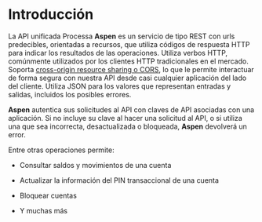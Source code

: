 
# Introducción

La API unificada Processa **Aspen** es un servicio de tipo REST con urls predecibles, orientadas a recursos, que utiliza códigos de respuesta HTTP para indicar los resultados de las operaciones. Utiliza verbos HTTP, comúnmente utilizados por los clientes HTTP tradicionales en el mercado. Soporta [cross-origin resource sharing o CORS](https://en.wikipedia.org/wiki/Cross-origin_resource_sharing), lo que le permite interactuar de forma segura con nuestra API desde casi cualquier aplicación del lado del cliente. Utiliza JSON para los valores que representan entradas y salidas, incluidos los posibles errores.

**Aspen** autentica sus solicitudes al API con claves de API asociadas con una aplicación. Si no incluye su clave al hacer una solicitud al API, o si utiliza una que sea incorrecta,  desactualizada o bloqueada, **Aspen** devolverá un error.

Entre otras operaciones permite:

- Consultar saldos y movimientos de una cuenta

- Actualizar la información del PIN transaccional de una cuenta

- Bloquear cuentas

- Y muchas más
